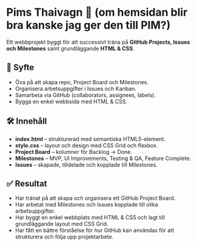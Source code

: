 # Pims Thaivagn 🍜 (om hemsidan blir bra kanske jag ger den till PIM?)
Ett webbprojekt byggt för att successivt träna på **GitHub Projects, Issues och Milestones** samt grundläggande **HTML & CSS**.

## 🎯 Syfte
- Öva på att skapa repo, Project Board och Milestones.
- Organisera arbetsuppgifter i Issues och Kanban.
- Samarbeta via GitHub (collaborators, assignees, labels).
- Bygga en enkel webbsida med HTML & CSS.

## 🛠️ Innehåll
- **index.html** – strukturerad med semantiska HTML5-element.
- **style.css** – layout och design med CSS Grid och flexbox.
- **Project Board** – kolumner för Backlog → Done.
- **Milestones** – MVP, UI Improvements, Testing & QA, Feature Complete.
- **Issues** – skapade, tilldelade och kopplade till Milestones.

## ✅ Resultat
- Har tränat på att skapa och organisera ett GitHub Project Board.
- Har arbetat med Milestones och Issues kopplade till olika arbetsuppgifter.
- Har byggt en enkel webbplats med HTML & CSS och lagt till grundläggande layout med CSS Grid.
- Har fått en bättre förståelse för hur GitHub kan användas för att strukturera och följa upp projektarbete.
